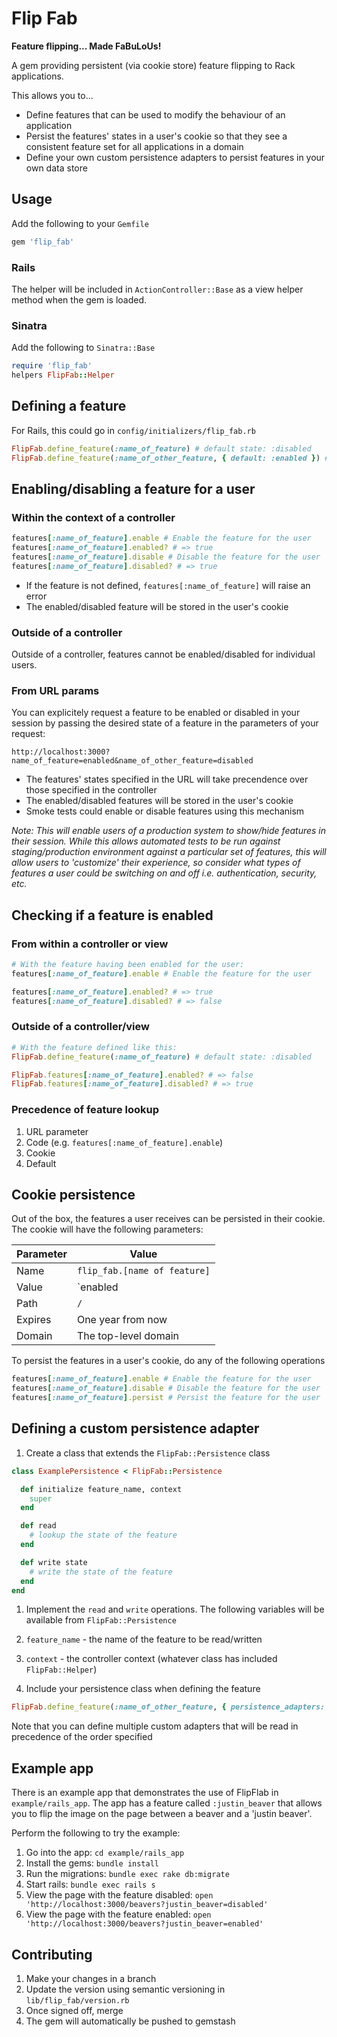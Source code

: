 # Flip Fab

**Feature flipping... Made FaBuLoUs!**

A gem providing persistent (via cookie store) feature flipping to Rack applications.

This allows you to...

* Define features that can be used to modify the behaviour of an application
* Persist the features' states in a user's cookie so that they see a consistent feature set for all applications in a domain
* Define your own custom persistence adapters to persist features in your own data store

## Usage

Add the following to your `Gemfile`

```ruby
gem 'flip_fab'
```

### Rails

The helper will be included in `ActionController::Base` as a view helper method when the gem is loaded.

### Sinatra

Add the following to `Sinatra::Base`

```ruby
require 'flip_fab'
helpers FlipFab::Helper
```

## Defining a feature

For Rails, this could go in `config/initializers/flip_fab.rb`

```ruby
FlipFab.define_feature(:name_of_feature) # default state: :disabled
FlipFab.define_feature(:name_of_other_feature, { default: :enabled }) # default state: :enabled
```

## Enabling/disabling a feature for a user

### Within the context of a controller

```ruby
features[:name_of_feature].enable # Enable the feature for the user
features[:name_of_feature].enabled? # => true
features[:name_of_feature].disable # Disable the feature for the user
features[:name_of_feature].disabled? # => true
```

* If the feature is not defined, `features[:name_of_feature]` will raise an error
* The enabled/disabled feature will be stored in the user's cookie

### Outside of a controller

Outside of a controller, features cannot be enabled/disabled for individual users.

### From URL params

You can explicitely request a feature to be enabled or disabled in your session by passing the desired state of a feature in the parameters of your request:

`http://localhost:3000?name_of_feature=enabled&name_of_other_feature=disabled`

* The features' states specified in the URL will take precendence over those specified in the controller
* The enabled/disabled features will be stored in the user's cookie
* Smoke tests could enable or disable features using this mechanism

_Note: This will enable users of a production system to show/hide features in their session. While this allows automated tests to be run against staging/production environment against a particular set of features, this will allow users to 'customize' their experience, so consider what types of features a user could be switching on and off i.e. authentication, security, etc._

## Checking if a feature is enabled

### From within a controller or view

```ruby
# With the feature having been enabled for the user:
features[:name_of_feature].enable # Enable the feature for the user

features[:name_of_feature].enabled? # => true
features[:name_of_feature].disabled? # => false
```

### Outside of a controller/view

```ruby
# With the feature defined like this:
FlipFab.define_feature(:name_of_feature) # default state: :disabled

FlipFab.features[:name_of_feature].enabled? # => false
FlipFab.features[:name_of_feature].disabled? # => true
```

### Precedence of feature lookup

1. URL parameter
1. Code (e.g. `features[:name_of_feature].enable`)
1. Cookie
1. Default

## Cookie persistence

Out of the box, the features a user receives can be persisted in their cookie. The cookie will have the following parameters:

| Parameter | Value |
| --------- | ----- |
| Name      | `flip_fab.[name of feature]` |
| Value     | `enabled|disabled` |
| Path      | `/` |
| Expires   | One year from now |
| Domain    | The top-level domain |

To persist the features in a user's cookie, do any of the following operations

```ruby
features[:name_of_feature].enable # Enable the feature for the user
features[:name_of_feature].disable # Disable the feature for the user
features[:name_of_feature].persist # Persist the feature for the user
```

## Defining a custom persistence adapter

1. Create a class that extends the `FlipFab::Persistence` class

  ```ruby
  class ExamplePersistence < FlipFab::Persistence

    def initialize feature_name, context
      super
    end

    def read
      # lookup the state of the feature
    end

    def write state
      # write the state of the feature
    end
  end
  ```

1. Implement the `read` and `write` operations. The following variables will be available from `FlipFab::Persistence`
  1. `feature_name` - the name of the feature to be read/written
  1. `context` - the controller context (whatever class has included `FlipFab::Helper`)

1. Include your persistence class when defining the feature

  ```ruby
  FlipFab.define_feature(:name_of_other_feature, { persistence_adapters: [ExamplePersistence] })
  ```

Note that you can define multiple custom adapters that will be read in precedence of the order specified

## Example app

There is an example app that demonstrates the use of FlipFlab in `example/rails_app`. The app has a feature called `:justin_beaver` that allows you to flip the image on the page between a beaver and a 'justin beaver'.


Perform the following to try the example:

1. Go into the app: `cd example/rails_app`
1. Install the gems: `bundle install`
1. Run the migrations: `bundle exec rake db:migrate`
1. Start rails: `bundle exec rails s`
1. View the page with the feature disabled: `open 'http://localhost:3000/beavers?justin_beaver=disabled'`
1. View the page with the feature enabled: `open 'http://localhost:3000/beavers?justin_beaver=enabled'`

## Contributing

1. Make your changes in a branch
1. Update the version using semantic versioning in `lib/flip_fab/version.rb`
1. Once signed off, merge
1. The gem will automatically be pushed to gemstash
